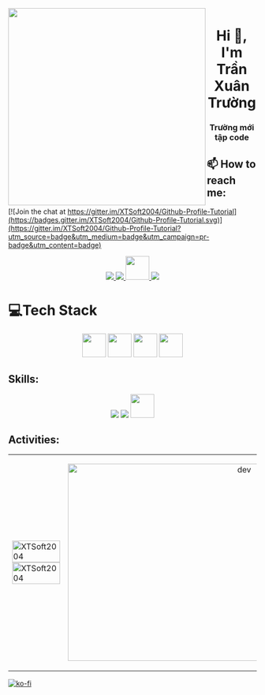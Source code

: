 <img align="left" width="400" src="https://i.giphy.com/media/e5EcjjJx3dCFi/giphy.webp">
<h1 align="center">Hi 👋, I'm Trần Xuân Trường</h1>
<p align="center">
  <h3 align="center">Trường mới tập code</h3>
</p>

## 📫 How to reach me:

[![Join the chat at https://gitter.im/XTSoft2004/Github-Profile-Tutorial](https://badges.gitter.im/XTSoft2004/Github-Profile-Tutorial.svg)](https://gitter.im/XTSoft2004/Github-Profile-Tutorial?utm_source=badge&utm_medium=badge&utm_campaign=pr-badge&utm_content=badge)

<p align="center">
  <a href="https://www.facebook.com/xuantruong.war.clone.code/" alt="Facebook">
    <img src="https://img.icons8.com/fluent/48/000000/facebook-new.png" target="_blank" />
  </a> 
  <a href="https://github.com/XTSoft2004" alt="Github">
    <img src="https://img.icons8.com/fluent/48/000000/github.png"/>
  </a> 
  <a href="https://www.instagram.com/xuantruongcoder1/" alt="Github">
    <img src="https://img.icons8.com/?size=256&id=Xy10Jcu1L2Su&format=png"  width="48" height="48"/>
  </a> 
  <a href="mailto:XTSoft2004@gmail.com" alt="Email">
    <img src="https://img.icons8.com/fluent/48/000000/mailing.png"/>
  </a>
</p>

# 💻Tech Stack

<p align="center">
  <img src="https://static-00.iconduck.com/assets.00/c-sharp-c-icon-1822x2048-wuf3ijab.png" width="48" height="48"/>
  <img src="https://cdn3.iconfinder.com/data/icons/logos-and-brands-adobe/512/267_Python-512.png" width="48" height="48"/>
  <img src="https://raw.githubusercontent.com/detain/svg-logos/780f25886640cef088af994181646db2f6b1a3f8/svg/selenium-logo.svg" width="48" height="48"/>
  <img src="https://www.drupal.org/files/project-images/nextjs-icon-dark-background.png" width="48" height="48"/>
</p>

## Skills:

<p align="center">
  <img src="https://img.icons8.com/color/48/000000/visual-studio-code-2019.png"/>
  <img src="https://img.icons8.com/color/48/null/visual-studio--v2.png"/>
  <img src="https://resources.jetbrains.com/storage/products/pycharm/img/meta/pycharm_logo_300x300.png" width="48" height="48"/>
</p>

## Activities:

<table style="width:100%;">
  <tr>
    <td>
      <img src="https://github-readme-stats.vercel.app/api/top-langs/?username=XTSoft2004&bg_color=FFFFFF00&text_color=179fa3&layout=compact&hide=CSS&langs_count=10&custom_title=Top language ​used" alt="XTSoft2004" width="100%"/>
      <img src="https://github-readme-stats.vercel.app/api?username=XTSoft2004&bg_color=FFFFFF00&text_color=179fa3&show_icons=true&count_private=true&include_all_commits=true&custom_title=Github name activity" alt="XTSoft2004" width="100%"/>
    </td>
    <td>
      <p align="center"> 
        <img src="https://i.giphy.com/media/scZPhLqaVOM1qG4lT9/giphy.webp" alt="dev" width="700px" height="400px"/>
      </p>
    </td>
  </tr>
</table>

[![ko-fi](https://ko-fi.com/img/githubbutton_sm.svg)](https://ko-fi.com/C1C3PW7IM)
